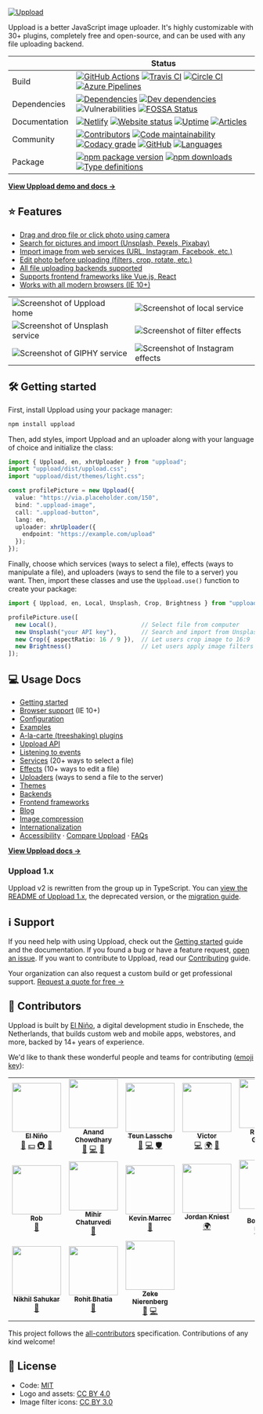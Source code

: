 [![Uppload](https://raw.githubusercontent.com/elninotech/uppload/master/assets/logo-dark.svg?sanitize=true)](https://uppload.js.org)

Uppload is a better JavaScript image uploader. It's highly customizable with 30+ plugins, completely free and open-source, and can be used with any file uploading backend.

|  | Status |
| - | - |
| Build | [![GitHub Actions](https://github.com/elninotech/uppload/workflows/Node%20CI/badge.svg)](https://github.com/elninotech/uppload/actions) [![Travis CI](https://img.shields.io/travis/elninotech/uppload?label=Travis%20CI)](https://travis-ci.org/elninotech/uppload) [![Circle CI](https://img.shields.io/circleci/build/github/elninotech/uppload?label=Circle%20CI)](https://circleci.com/gh/elninotech/uppload) [![Azure Pipelines](https://dev.azure.com/anandchowdhary0001/Uppload/_apis/build/status/elninotech.uppload?branchName=master)](https://dev.azure.com/anandchowdhary0001/Uppload/_build/latest?definitionId=11&branchName=master) |
| Dependencies | [![Dependencies](https://img.shields.io/david/elninotech/uppload.svg)](https://david-dm.org/elninotech/uppload) [![Dev dependencies](https://img.shields.io/david/dev/elninotech/uppload.svg)](https://david-dm.org/elninotech/uppload) ![Vulnerabilities](https://img.shields.io/snyk/vulnerabilities/github/elninotech/uppload.svg) [![FOSSA Status](https://app.fossa.com/api/projects/git%2Bgithub.com%2Felninotech%2Fuppload.svg?type=shield)](https://app.fossa.com/projects/git%2Bgithub.com%2Felninotech%2Fuppload?ref=badge_shield) |
| Documentation | [![Netlify](https://img.shields.io/netlify/5e92d02d-b96b-4b42-8197-804f72a147cf)](https://app.netlify.com/sites/uppload/deploys) [![Website status](https://img.shields.io/website?down_color=red&down_message=down&up_color=brightgreen&up_message=online&url=https%3A%2F%2Fuppload.js.org)](https://uppload.js.org) [![Uptime](https://img.shields.io/uptimerobot/ratio/7/m783785688-048a2237d8844210960a6a76)](https://stats.uptimerobot.com/m29YvtjqOg) [![Articles](https://img.shields.io/endpoint?url=https%3A%2F%2Fuppload.js.org%2Fshield-schema%2Fall.json)](https://uppload.js.org) |
| Community | [![Contributors](https://img.shields.io/github/contributors/elninotech/uppload.svg)](https://github.com/elninotech/uppload/graphs/contributors) [![Code maintainability](https://img.shields.io/codeclimate/maintainability/elninotech/uppload)](https://codeclimate.com/github/elninotech/uppload) [![Codacy grade](https://img.shields.io/codacy/grade/403c8644e13e47df878156f3658220ce)](https://www.codacy.com/manual/AnandChowdhary/uppload) [![GitHub](https://img.shields.io/github/license/elninotech/uppload.svg)](https://github.com/elninotech/uppload/blob/master/LICENSE) [![Languages](https://img.shields.io/endpoint?url=https%3A%2F%2Fservices.anandchowdhary.now.sh%2Fapi%2Fgithub-files%3Frepo%3Delninotech%2Fuppload%26path%3Dsrc%2Fi18n%26subtract%3D1%26label%3Di18n%26message%3D%25241%2524%2520language%2524S%2524%26color%3Dblueviolet)](https://github.com/elninotech/uppload/tree/master/src/i18n) |
| Package | [![npm package version](https://img.shields.io/npm/v/uppload)](https://www.npmjs.com/package/uppload) [![npm downloads](https://img.shields.io/npm/dm/uppload)](https://www.npmjs.com/package/uppload) [![Type definitions](https://img.shields.io/badge/types-TypeScript-blue.svg)](https://uppload.js.org/typedoc) |

**[View Uppload demo and docs →](https://uppload.js.org)**

## ⭐ Features

- [Drag and drop file or click photo using camera](https://uppload.js.org/services)
- [Search for pictures and import (Unsplash, Pexels, Pixabay)](https://uppload.js.org/services/search-for-images)
- [Import image from web services (URL, Instagram, Facebook, etc.)](https://uppload.js.org/services/import-from-web-service)
- [Edit photo before uploading (filters, crop, rotate, etc.)](https://uppload.js.org/effects)
- [All file uploading backends supported](https://uppload.js.org/uploaders)
- [Supports frontend frameworks like Vue.js, React](https://uppload.js.org/wrappers)
- [Works with all modern browsers (IE 10+)](https://uppload.js.org/browser-support)

<table>
  <tr>
    <td><img alt="Screenshot of Uppload home" src="https://raw.githubusercontent.com/elninotech/uppload/master/assets/screenshots/home.png"></td>
    <td><img alt="Screenshot of local service" src="https://raw.githubusercontent.com/elninotech/uppload/master/assets/screenshots/local.png"></td>
  </tr>
  <tr>
    <td><img alt="Screenshot of Unsplash service" src="https://raw.githubusercontent.com/elninotech/uppload/master/assets/screenshots/unsplash.png"></td>
    <td><img alt="Screenshot of filter effects" src="https://raw.githubusercontent.com/elninotech/uppload/master/assets/screenshots/crop.png"></td>
  </tr>
  <tr>
    <td><img alt="Screenshot of GIPHY service" src="https://raw.githubusercontent.com/elninotech/uppload/master/assets/screenshots/brightness.png"></td>
    <td><img alt="Screenshot of Instagram effects" src="https://raw.githubusercontent.com/elninotech/uppload/master/assets/screenshots/instagram.png"></td>
  </tr>
</table>

## 🛠 Getting started

First, install Uppload using your package manager:

```bash
npm install uppload
```

Then, add styles, import Uppload and an uploader along with your language of choice and initialize the class:

```ts
import { Uppload, en, xhrUploader } from "uppload";
import "uppload/dist/uppload.css";
import "uppload/dist/themes/light.css";

const profilePicture = new Uppload({
  value: "https://via.placeholder.com/150",
  bind: ".uppload-image",
  call: ".uppload-button",
  lang: en,
  uploader: xhrUploader({
    endpoint: "https://example.com/upload"
  });
});
```

Finally, choose which services (ways to select a file), effects (ways to manipulate a file), and uploaders (ways to send the file to a server) you want. Then, import these classes and use the `Uppload.use()` function to create your package:

```ts
import { Uppload, en, Local, Unsplash, Crop, Brightness } from "uppload";

profilePicture.use([
  new Local(),                        // Select file from computer
  new Unsplash("your API key"),       // Search and import from Unsplash
  new Crop({ aspectRatio: 16 / 9 }),  // Let users crop image to 16:9
  new Brightness()                    // Let users apply image filters
]);
```

## 💻 Usage Docs

- [Getting started](https://uppload.js.org/getting-started)
- [Browser support](https://uppload.js.org/browser-support) (IE 10+)
- [Configuration](https://uppload.js.org/configuration)
- [Examples](https://uppload.js.org/examples)
- [A-la-carte (treeshaking) plugins](https://uppload.js.org/treeshaking)
- [Uppload API](https://uppload.js.org/api)
- [Listening to events](https://uppload.js.org/listening-to-events)
- [Services](https://uppload.js.org/services) (20+ ways to select a file)
- [Effects](https://uppload.js.org/effects) (10+ ways to edit a file)
- [Uploaders](https://uppload.js.org/uploaders) (ways to send a file to the server)
- [Themes](https://uppload.js.org/themes)
- [Backends](https://uppload.js.org/backends)
- [Frontend frameworks](https://uppload.js.org/wrappers)
- [Blog](https://uppload.js.org/blog)
- [Image compression](https://uppload.js.org/compression)
- [Internationalization](https://uppload.js.org/i18n)
- [Accessibility](https://uppload.js.org/a11y) · [Compare Uppload](https://uppload.js.org/compare) · [FAQs](https://uppload.js.org/faq)

**[View Uppload docs →](https://uppload.js.org)**

### Uppload 1.x

Uppload v2 is rewritten from the group up in TypeScript. You can [view the README of Uppload 1.x](https://github.com/elninotech/uppload/tree/1fe2caf2d0a0d4e34a10bef1b4870a823277ce21), the deprecated version, or the [migration guide](https://uppload.js.org/migrating-from-1x).

## ℹ️ Support

If you need help with using Uppload, check out the [Getting started](https://uppload.js.org/getting-started) guide and the documentation. If you found a bug or have a feature request, [open an issue](https://github.com/elninotech/uppload/issues). If you want to contribute to Uppload, read our [Contributing](https://github.com/elninotech/uppload/blob/master/CONTRIBUTING.md) guide.

Your organization can also request a custom build or get professional support. [Request a quote for free →](https://www.elnino.tech/samenwerken)

## 👥 Contributors

Uppload is built by [El Niño](https://www.elnino.tech), a digital development studio in Enschede, the Netherlands, that builds custom web and mobile apps, webstores, and more, backed by 14+ years of experience.

We'd like to thank these wonderful people and teams for contributing ([emoji key](https://allcontributors.org/docs/en/emoji-key)):

<!-- ALL-CONTRIBUTORS-LIST:START - Do not remove or modify this section -->
<!-- prettier-ignore-start -->
<!-- markdownlint-disable -->
<table>
  <tr>
    <td align="center"><a href="https://www.elnino.tech"><img src="https://avatars0.githubusercontent.com/u/2854021?v=4" width="100px;" alt=""/><br /><sub><b>El Niño</b></sub></a><br /><a href="#business-elnino-ict" title="Business development">💼</a> <a href="#financial-elnino-ict" title="Financial">💵</a> <a href="#infra-elnino-ict" title="Infrastructure (Hosting, Build-Tools, etc)">🚇</a> <a href="#projectManagement-elnino-ict" title="Project Management">📆</a></td>
    <td align="center"><a href="https://anandchowdhary.com/?utm_source=github&utm_campaign=about-link"><img src="https://avatars3.githubusercontent.com/u/2841780?v=4" width="100px;" alt=""/><br /><sub><b>Anand Chowdhary</b></sub></a><br /><a href="https://github.com/elninotech/uppload/issues?q=author%3AAnandChowdhary" title="Bug reports">🐛</a> <a href="https://github.com/elninotech/uppload/commits?author=AnandChowdhary" title="Code">💻</a> <a href="https://github.com/elninotech/uppload/commits?author=AnandChowdhary" title="Documentation">📖</a></td>
    <td align="center"><a href="http://thlassche.nl"><img src="https://avatars3.githubusercontent.com/u/2959888?v=4" width="100px;" alt=""/><br /><sub><b>Teun Lassche</b></sub></a><br /><a href="https://github.com/elninotech/uppload/issues?q=author%3Athlassche" title="Bug reports">🐛</a> <a href="https://github.com/elninotech/uppload/commits?author=thlassche" title="Code">💻</a> <a href="#security-thlassche" title="Security">🛡️</a></td>
    <td align="center"><a href="https://victorlap.nl"><img src="https://avatars0.githubusercontent.com/u/1645632?v=4" width="100px;" alt=""/><br /><sub><b>Victor</b></sub></a><br /><a href="https://github.com/elninotech/uppload/commits?author=victorlap" title="Code">💻</a> <a href="#translation-victorlap" title="Translation">🌍</a> <a href="https://github.com/elninotech/uppload/commits?author=victorlap" title="Documentation">📖</a></td>
    <td align="center"><a href="https://github.com/Rick053"><img src="https://avatars1.githubusercontent.com/u/4579963?v=4" width="100px;" alt=""/><br /><sub><b>Rick van Gemert</b></sub></a><br /><a href="https://github.com/elninotech/uppload/issues?q=author%3ARick053" title="Bug reports">🐛</a> <a href="https://github.com/elninotech/uppload/commits?author=Rick053" title="Code">💻</a></td>
    <td align="center"><a href="https://github.com/tomtenvoorde"><img src="https://avatars0.githubusercontent.com/u/38886034?v=4" width="100px;" alt=""/><br /><sub><b>tomtenvoorde</b></sub></a><br /><a href="#design-tomtenvoorde" title="Design">🎨</a></td>
    <td align="center"><a href="https://pegler.io/"><img src="https://avatars0.githubusercontent.com/u/94491?v=4" width="100px;" alt=""/><br /><sub><b>Matt</b></sub></a><br /><a href="https://github.com/elninotech/uppload/issues?q=author%3Apegler" title="Bug reports">🐛</a> <a href="https://github.com/elninotech/uppload/commits?author=pegler" title="Code">💻</a></td>
  </tr>
  <tr>
    <td align="center"><a href="http://foxego.com"><img src="https://avatars2.githubusercontent.com/u/87010?v=4" width="100px;" alt=""/><br /><sub><b>Rob</b></sub></a><br /><a href="https://github.com/elninotech/uppload/issues?q=author%3Arobisaks" title="Bug reports">🐛</a></td>
    <td align="center"><a href="https://mihir.ch"><img src="https://avatars1.githubusercontent.com/u/31861755?v=4" width="100px;" alt=""/><br /><sub><b>Mihir Chaturvedi</b></sub></a><br /><a href="https://github.com/elninotech/uppload/commits?author=plibither8" title="Documentation">📖</a></td>
    <td align="center"><a href="https://marrec.io"><img src="https://avatars2.githubusercontent.com/u/25272043?v=4" width="100px;" alt=""/><br /><sub><b>Kevin Marrec</b></sub></a><br /><a href="https://github.com/elninotech/uppload/commits?author=kevinmarrec" title="Documentation">📖</a></td>
    <td align="center"><a href="https://github.com/jkniest"><img src="https://avatars0.githubusercontent.com/u/15618191?v=4" width="100px;" alt=""/><br /><sub><b>Jordan Kniest</b></sub></a><br /><a href="#translation-jkniest" title="Translation">🌍</a></td>
    <td align="center"><a href="https://github.com/beeman"><img src="https://avatars3.githubusercontent.com/u/36491?v=4" width="100px;" alt=""/><br /><sub><b>Bram Borggreve</b></sub></a><br /><a href="https://github.com/elninotech/uppload/commits?author=beeman" title="Code">💻</a> <a href="#platform-beeman" title="Packaging/porting to new platform">📦</a></td>
    <td align="center"><a href="http://AlexImbrea.com"><img src="https://avatars2.githubusercontent.com/u/4534299?v=4" width="100px;" alt=""/><br /><sub><b>Alex Imbrea</b></sub></a><br /><a href="https://github.com/elninotech/uppload/commits?author=AlexImb" title="Documentation">📖</a></td>
    <td align="center"><a href="https://github.com/dingsbams"><img src="https://avatars2.githubusercontent.com/u/16029597?v=4" width="100px;" alt=""/><br /><sub><b>Achim Krämer</b></sub></a><br /><a href="#translation-dingsbams" title="Translation">🌍</a></td>
  </tr>
  <tr>
    <td align="center"><a href="https://github.com/nsahukar"><img src="https://avatars3.githubusercontent.com/u/2324769?v=4" width="100px;" alt=""/><br /><sub><b>Nikhil Sahukar</b></sub></a><br /><a href="#design-nsahukar" title="Design">🎨</a></td>
    <td align="center"><a href="https://github.com/irohitb"><img src="https://avatars0.githubusercontent.com/u/32276134?v=4" width="100px;" alt=""/><br /><sub><b>Rohit Bhatia</b></sub></a><br /><a href="https://github.com/elninotech/uppload/issues?q=author%3Airohitb" title="Bug reports">🐛</a></td>
    <td align="center"><a href="http://zeke.io"><img src="https://avatars2.githubusercontent.com/u/962281?v=4" width="100px;" alt=""/><br /><sub><b>Zeke Nierenberg</b></sub></a><br /><a href="https://github.com/elninotech/uppload/issues?q=author%3Azekenie" title="Bug reports">🐛</a> <a href="https://github.com/elninotech/uppload/commits?author=zekenie" title="Code">💻</a></td>
  </tr>
</table>

<!-- markdownlint-enable -->
<!-- prettier-ignore-end -->
<!-- ALL-CONTRIBUTORS-LIST:END -->

This project follows the [all-contributors](https://github.com/all-contributors/all-contributors) specification. Contributions of any kind welcome!

## 📄 License

- Code: [MIT](https://github.com/elninotech/uppload/blob/master/LICENSE)
- Logo and assets: [CC BY 4.0](https://creativecommons.org/licenses/by/4.0/)
- Image filter icons: [CC BY 3.0](https://thenounproject.com/nikhilsahukar/collection/image/)
